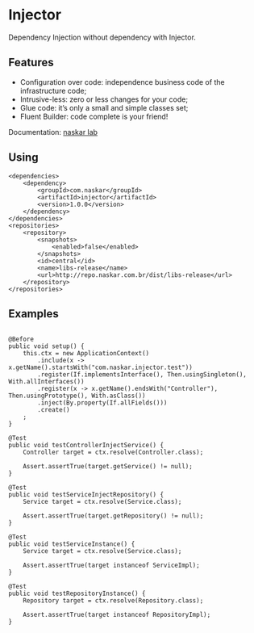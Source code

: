 # Injector

Dependency Injection without dependency with Injector. 

## Features

* Configuration over code: independence business code of the infrastructure code;
* Intrusive-less: zero or less changes for your code;
* Glue code: it’s only a small and simple classes set;
* Fluent Builder: code complete is your friend!

Documentation: [naskar lab](http://lab.naskar.com.br/2016/03/injector-dependency-injection-without-dependency-with-injector/)

## Using

```
<dependencies>
	<dependency>
		<groupId>com.naskar</groupId>
		<artifactId>injector</artifactId>
		<version>1.0.0</version>
	</dependency>
</dependencies>
<repositories>
	<repository>
		<snapshots>
			<enabled>false</enabled>
		</snapshots>
		<id>central</id>
		<name>libs-release</name>
		<url>http://repo.naskar.com.br/dist/libs-release</url>
	</repository>
</repositories>
```	


## Examples

```

@Before
public void setup() {
	this.ctx = new ApplicationContext()
		.include(x -> x.getName().startsWith("com.naskar.injector.test"))
		.register(If.implementsInterface(), Then.usingSingleton(), With.allInterfaces())
		.register(x -> x.getName().endsWith("Controller"), Then.usingPrototype(), With.asClass())
		.inject(By.property(If.allFields()))
		.create()
	;
}

@Test
public void testControllerInjectService() {
	Controller target = ctx.resolve(Controller.class);
	
	Assert.assertTrue(target.getService() != null);
}

@Test
public void testServiceInjectRepository() {
	Service target = ctx.resolve(Service.class);
	
	Assert.assertTrue(target.getRepository() != null);
}

@Test
public void testServiceInstance() {
	Service target = ctx.resolve(Service.class);
	
	Assert.assertTrue(target instanceof ServiceImpl);
}

@Test
public void testRepositoryInstance() {
	Repository target = ctx.resolve(Repository.class);
	
	Assert.assertTrue(target instanceof RepositoryImpl);
}
 
```

 